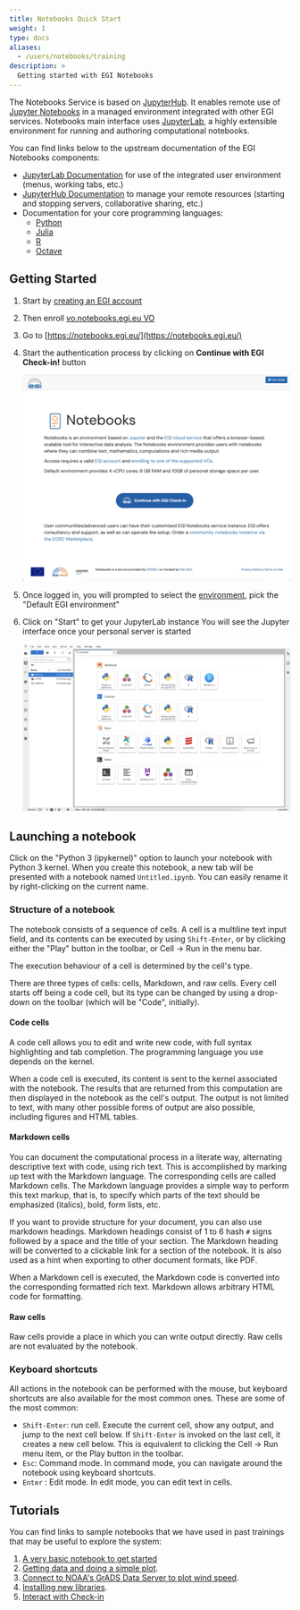 ```yaml
---
title: Notebooks Quick Start
weight: 1
type: docs
aliases:
  - /users/notebooks/training
description: >
  Getting started with EGI Notebooks
---
```


The Notebooks Service is based on [JupyterHub](https://jupyter.org/hub). It enables
remote use of [Jupyter Notebooks](https://jupyter.org/) in a managed environment
integrated with other EGI services. Notebooks main interface uses
[JupyterLab](https://jupyterlab.readthedocs.io), a highly extensible environment
for running and authoring computational notebooks.

You can find links below to the upstream documentation of the EGI Notebooks
components:

- [JupyterLab Documentation](https://jupyterlab.readthedocs.io) for use of the
  integrated user environment (menus, working tabs, etc.)
- [JupyterHub Documentation](https://jupyterhub.readthedocs.io/en/latest/) to
  manage your remote resources (starting and stopping servers, collaborative
  sharing, etc.)
- Documentation for your core programming languages:
  - [Python](https://docs.python.org/)
  - [Julia](https://docs.julialang.org/)
  - [R](https://cran.r-project.org/doc/manuals/r-release/R-intro.html)
  - [Octave](https://docs.octave.org/latest/)

## Getting Started

1. Start by [creating an EGI account](../../aai/check-in/signup)
1. Then enroll
   [vo.notebooks.egi.eu VO](https://aai.egi.eu/registry/co_petitions/start/coef:111)
1. Go to [https://notebooks.egi.eu/](https://notebooks.egi.eu/)
1. Start the authentication process by clicking on **Continue with EGI
   Check-in!** button

   ![Notebooks welcome page](notebooks-front.png)
1. Once logged in, you will prompted to select the [environment](../kernels/),
   pick the "Default EGI environment"
1. Click on "Start" to get your JupyterLab instance You will see the Jupyter
   interface once your personal server is started

   ![JupyterLab](lab.png)

## Launching a notebook

Click on the "Python 3 (ipykernel)" option to launch your notebook with Python 3
kernel. When you create this notebook, a new tab will be presented with a
notebook named `Untitled.ipynb`. You can easily rename it by right-clicking on
the current name.

### Structure of a notebook

The notebook consists of a sequence of cells. A cell is a multiline text input
field, and its contents can be executed by using `Shift-Enter`, or by clicking
either the "Play" button in the toolbar, or Cell -\> Run in the menu bar.

The execution behaviour of a cell is determined by the cell's type.

There are three types of cells: cells, Markdown, and raw cells. Every cell
starts off being a code cell, but its type can be changed by using a drop-down
on the toolbar (which will be "Code", initially).

#### Code cells

A code cell allows you to edit and write new code, with full syntax highlighting
and tab completion. The programming language you use depends on the kernel.

When a code cell is executed, its content is sent to the kernel associated with
the notebook. The results that are returned from this computation are then
displayed in the notebook as the cell's output. The output is not limited to
text, with many other possible forms of output are also possible, including
figures and HTML tables.

#### Markdown cells

You can document the computational process in a literate way, alternating
descriptive text with code, using rich text. This is accomplished by marking up
text with the Markdown language. The corresponding cells are called Markdown
cells. The Markdown language provides a simple way to perform this text markup,
that is, to specify which parts of the text should be emphasized (italics),
bold, form lists, etc.

If you want to provide structure for your document, you can also use markdown
headings. Markdown headings consist of 1 to 6 hash `#` signs followed by a space
and the title of your section. The Markdown heading will be converted to a
clickable link for a section of the notebook. It is also used as a hint when
exporting to other document formats, like PDF.

When a Markdown cell is executed, the Markdown code is converted into the
corresponding formatted rich text. Markdown allows arbitrary HTML code for
formatting.

#### Raw cells

Raw cells provide a place in which you can write output directly. Raw cells are
not evaluated by the notebook.

### Keyboard shortcuts

All actions in the notebook can be performed with the mouse, but keyboard
shortcuts are also available for the most common ones. These are some of the
most common:

- `Shift-Enter`: run cell. Execute the current cell, show any output, and jump
  to the next cell below. If `Shift-Enter` is invoked on the last cell, it
  creates a new cell below. This is equivalent to clicking the Cell -\> Run menu
  item, or the Play button in the toolbar.
- `Esc`: Command mode. In command mode, you can navigate around the notebook
  using keyboard shortcuts.
- `Enter` : Edit mode. In edit mode, you can edit text in cells.

## Tutorials

You can find links to sample notebooks that we have used in past trainings that
may be useful to explore the system:

1. [A very basic notebook to get started](https://github.com/EGI-Federation/training-notebooks-di4r-2018/blob/master/00-first-notebook.ipynb)
2. [Getting data and doing a simple plot](https://github.com/EGI-Federation/training-notebooks-climate-change/blob/master/cckp_historical_temperature.ipynb).
3. [Connect to NOAA\'s GrADS Data Server to plot wind speed](https://github.com/EGI-Federation/training-notebooks-di4r-2018/blob/master/02-wind-nowcast.ipynb).
4. [Installing new libraries](https://github.com/EGI-Federation/training-notebooks-di4r-2018/blob/master/03-customizing.ipynb).
5. [Interact with Check-in](https://github.com/EGI-Federation/training-notebooks-di4r-2018/blob/master/04-check-in.ipynb)
